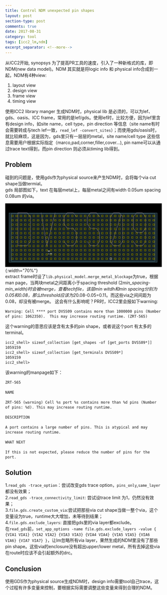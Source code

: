 ```yaml
---
title: Control NDM unexpected pin shapes
layout: post
section-type: post
comments: true
date: 2017-08-31
category: tool
tags: [icc2_lm,ndm]
excerpt_separator: <!--more-->
---
```


从ICC2开始, synopsys 为了提高PR工具的速度，引入了一种新格式的库，即NDM(new data model)。NDM 其实就是将logic info 和 physical info合成到一起，NDM有4种view:
1. layout view
2. design view
3. frame view
4. timing view

使用ICC2 library manger 生成NDM时，physical lib 是必须的，可以为lef、gds、oasis、ICC frame，常用的是lef/gds。使用lef时，比较方便，因为lef里含有design info，如site name，cell type，pin direction 等信息（site name有时会需要转成与tech lef一致，`read_lef -convert_sites`）；而使用gds/oasis时，就比较麻烦，这是因为，gds里只有一层层的metal，site name/cell type 这些信息需要用户根据实际指定（marco,pad,corner,filler,cover...), pin name可以从通过trace text得到，而pin direction 则必须从timing lib得到。
<!--more-->

## Problem
碰到的问题是，使用gds作为physical source来产生NDM时，会将每个via cut shape当做termial。  
gds 局部图如下，text 在每层metal上，每层metal之间有width 0.05um spacing 0.08um 的via。  

![gds局部图](/img/2017-08-31_gds.png){:width="70%"}   
extract frame时设了`lib.physical_model.merge_metal_blockage`为true，根据man page，当两块metal之间距离小于spacing threshold (2*min_spacing-min_width)时会被merge，查看techfile，该层min witdh和min spacing分别为0.05和0.08，那么threshold应该为2*0.08-0.05=0.11。而这些via之间间距为0.08，却没有被merge。
这会有什么影响呢？PR时，ICC2里会报如下warning:
~~~
Warning: Cell **** port DVSS09 contains more than 1000000 pins (Number of pins: 1062350).  This may increase routing runtime. (ZRT-565)
~~~
这个warning的意思应该是含有太多的pin shape，或者说这个port 有太多的terminal。
~~~
icc2_shell> sizeof_collection [get_shapes -of [get_ports DVSS09*]]
1059159
icc2_shell> sizeof_collection [get_terminals DVSS09*]
1059159
icc2_shell>
~~~
该warning的manpage如下：
~~~
ZRT-565  
  
NAME  
  
ZRT-565 (warning) Cell %s port %s contains more than %d pins (Number of pins: %d). This may increase routing runtime.  
  
DESCRIPTION  
  
A port contains a large number of pins. This is atypical and may increase routing runtime.  
  
WHAT NEXT  
  
If this is not expected, please reduce the number of pins for the port.
~~~

## Solution
1.`read_gds -trace_option`：尝试改变gds trace option，`pins_only`,`same_layer`都没有效果；  
2.`read_gds -trace_connectivity_limit`: 尝试设trace limit 为1，仍然没有效果；  
3.`file.gds.create_custom_via`:尝试把那些via cut shape当做一整个via，这个变量设为true，runtime大大增加，未等待到结果；  
4.`file.gds.exclude_layers`: 直接把gds里的via layer都exclude。    
在`read_gds`前，`set_app_options -name file.gds.exclude_layers -value { {VIA1 VIA1} {VIA2 VIA2} {VIA3 VIA3} {VIA4 VIA4} {VIA5 VIA5} {VIA6 VIA6} {VIA7 VIA7} }`，让lm忽略所有via layer，果然生成的NDM里没有了那些pin shape。这些via的enclosure没有超出upper/lower metal，所有去掉这些via在route时应该不会引起额外的drc。

## Conclusion
使用GDS作为physical source生成NDM时，design info需要tool自己trace，这个过程有许多变量来控制，要根据实际需要调整这些变量来得到合理的NDM。
